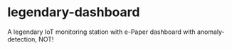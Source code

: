 # legendary-dashboard
A legendary IoT monitoring station with e-Paper dashboard with anomaly-detection, NOT!
